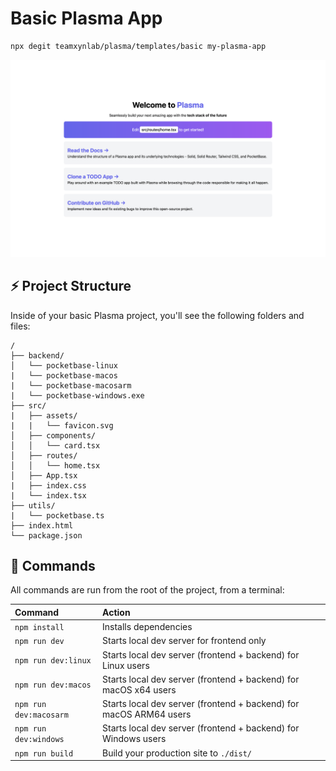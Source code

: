 # Basic Plasma App

```bash
npx degit teamxynlab/plasma/templates/basic my-plasma-app
```

![Basic Plasma App](/assets/basic.png)

## ⚡️ Project Structure

Inside of your basic Plasma project, you'll see the following folders and files:

```
/
├── backend/
│   └── pocketbase-linux
|   └── pocketbase-macos
|   └── pocketbase-macosarm
|   └── pocketbase-windows.exe
├── src/
|   ├── assets/
|   |   └── favicon.svg
│   ├── components/
│   │   └── card.tsx
│   ├── routes/
│   │   └── home.tsx
│   ├── App.tsx
|   ├── index.css
|   └── index.tsx
├── utils/
|   └── pocketbase.ts
├── index.html
└── package.json
```

## 📝 Commands

All commands are run from the root of the project, from a terminal:

| Command                | Action                                                              |
| :--------------------- | :------------------------------------------------------------------ |
| `npm install`          | Installs dependencies                                               |
| `npm run dev`          | Starts local dev server for frontend only                           |
| `npm run dev:linux`    | Starts local dev server (frontend + backend) for Linux users        |
| `npm run dev:macos`    | Starts local dev server (frontend + backend) for macOS x64 users    |
| `npm run dev:macosarm` | Starts local dev server (frontend + backend) for macOS ARM64 users  |
| `npm run dev:windows`  | Starts local dev server (frontend + backend) for Windows users      |
| `npm run build`        | Build your production site to `./dist/`                             |
